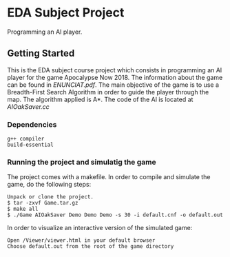 # EDA Subject Project
Programming an AI player.
## Getting Started
This is the EDA subject course project which consists in programming an AI player for the game Apocalypse Now 2018. The information about the game can be found in _ENUNCIAT.pdf_.
The main objective of the game is to use a Breadth-First Search Algorithm in order to guide the player through the map. The algorithm applied is A*. The code of the AI is located at _AIOakSaver.cc_
### Dependencies
```
g++ compiler
build-essential
```
### Running the project and simulatig the game
The project comes with a makefile. In order to compile and simulate the game, do the following steps:
```
Unpack or clone the project.
$ tar -zxvf Game.tar.gz
$ make all
$ ./Game AIOakSaver Demo Demo Demo -s 30 -i default.cnf -o default.out
```
In order to visualize an interactive version of the simulated game:
```
Open /Viewer/viewer.html in your default browser
Choose default.out from the root of the game directory
```

